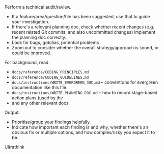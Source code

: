 Perform a technical audit/review.

- If a feature/area/question/file has been suggested, use that to guide your investigation.
- If there's a relevant planning doc, check whether recent changes (e.g. recent related Git commits, and also uncommitted changes) implement the planning doc correctly.
- Look for bugs, gotchas, potential problems
- Zoom out to consider whether the overall strategy/approach is sound, or could be improved.

For background, read:
- `docs/reference/CODING_PRINCIPLES.md`
- `docs/reference/CODING_GUIDELINES.md`
- `docs/instructions/WRITE_EVERGREEN_DOC.md` – conventions for evergreen documentation like this file.
- `docs/instructions/WRITE_PLANNING_DOC.md` – how to record stage-based action plans (used by the 
- and any other relevant docs

Output:
- Prioritise/group your findings helpfully.
- Indicate how important each finding is and why, whether there's an obvious fix or multiple options, and how complex/risky you expect it to be.

Ultrathink
